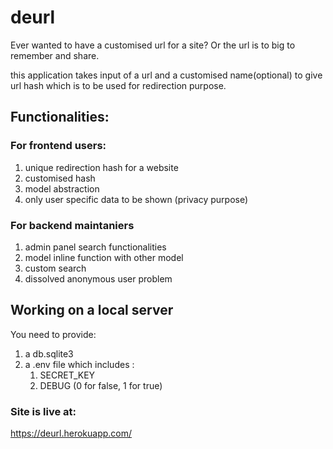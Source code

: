 # deurl

Ever wanted to have a customised url for a site?
Or the url is to big to remember and share.

this application takes input of a url and a customised name(optional) to give url hash
which is to be used for redirection purpose.


## Functionalities:

### For frontend users:
1) unique redirection hash for a website
2) customised hash
3) model abstraction
4) only user specific data to be shown (privacy purpose)

### For backend maintaniers
1) admin panel search functionalities
2) model inline function with other model
3) custom search
4) dissolved anonymous user problem


## Working on a local server
You need to provide:
1) a db.sqlite3
2) a .env file which includes :
    1) SECRET_KEY
    2) DEBUG (0 for false, 1 for true)
    

### Site is live at:
https://deurl.herokuapp.com/